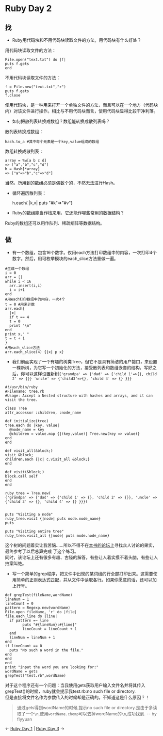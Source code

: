 # Ruby Day 2

## 找

* Ruby用代码块和不用代码块读取文件的方法，用代码块有什么好处？  

用代码块读取文件的方法：  
    
    File.open("text.txt") do |f|
    puts f.gets
    end
            

不用代码块读取文件的方法：  

    f = File.new("text.txt","r")
    puts f.gets
    f.close            

使用代码块，是一种用来打开一个单独文件的方法，而且可以在一个地方（代码块内）对该文件进行操作。相比与不用代码块而言，使用代码块显得比较干净利落。

* 如何把散列表转换成数组？数组能转换成散列表吗？  

散列表转换成数组：
    
    hash.to_a #其中每个元素是一个key,value组成的数组            

数组转换成散列表：
    
    array = %w[a b c d]
    => ["a","b","c","d"]
    h = Hash[*array]
    => ["a"=>"b","c"=>"d"]            

当然，所用到的数组必须是偶数个的，不然无法进行Hash。

* 循环遍历散列表： 
    
    h.each{ |k,v| puts "#k"=>"#v"}
            

* Ruby的数组能当作栈来用，它还能作哪些常用的数据结构？  

Ruby的数组还可以用作队列、稀疏矩阵等数据结构。

## 做

* 有一个数组，包含16个数字。仅用each方法打印数组中的内容，一次打印4个数字。然后，用可枚举模块的each_slice方法重做一遍。  

```  
#生成一个数组
i = 0
arr = []
while i < 16
  arr.insert(i,i)
  i = i+1
end
#用each打印数组中的内容，一次4个
t = 0 #用来计数
arr.each{
  |x|
  if t == 4
  t = 0
  print "\n"
end
print x," "
t = t + 1
}
#用each_slice方法
arr.each_slice(4) {|x| p x}
```            

* 我们前面实现了一个有趣的树类Tree，但它不是具有简洁的用户接口，来设置一棵新树，为它写一个初始化的方法，接受散列表和数组嵌套的结构，写好之后，你可以这样设置新树`{'grandpa' => {'dad' => {'child 1'=>{}, child 2' => {}} 'uncle' => {'child3'=>{}, 'child 4' => {} }}}`

```    
#!/usr/bin/ruby
#Filename: tree.rb
#Usage: Accept a Nested structure with hashes and arrays, and it can visit the tree.

class Tree
attr_accessor :children, :node_name

def initialize(tree)
tree.each do |key, value|
  @node_name = key
  @children = value.map {|(key,value)| Tree.new(key => value)}
end
end

def visit_all(&block;)
visit &block;
children.each {|c| c.visit_all &block;}
end

def visit(&block;)
block.call self
end
end

ruby_tree = Tree.new(
{'grandpa' => {'dad' => {'child 1' => {}, 'child 2' => {}}, 'uncle' => {'child 3' => {}, 'child 4' => {} }}})


puts "Visiting a node"
ruby_tree.visit {|node| puts node.node_name}
puts

puts "Visiting entire tree"
ruby_tree.visit_all {|node| puts node.node_name}
```	

这个树的问题着实让我苦恼……所以不得不在[本书的论坛上](http://forums.pragprog.com/)寻找众人讨论的果实，最终参考了以后总算完成
了这个练习。  
同时，该论坛上还有很多有趣、古怪的解答，有些让人着实摸不着头脑，有些让人拍案叫绝。

* 写一个简单的grep程序，把文件中出现的某词组的行全部打印出来。这需要使用简单的正则表达式匹配，并从文件中读取各行。如果你愿意的话，还可以加上行号。  

```    
def grepTest(fileName,wordName)
lineNum = 1
lineCount = 0
pattern = Regexp.new(wordName)
File.open fileName, 'r' do |file|
file.each_line do |line|
  if pattern =~ line
        puts "#{lineNum}:#{line}"
        lineCount = lineCount + 1
  end
  lineNum = lineNum + 1
end
if lineCount == 0
  puts "No such a word in the file."
end
end
end
print "input the word you are looking for:"
wordName = gets
grepTest("test.rb",wordName)
```    	

对于这个程序还有一个问题：当我使用gets获取用户输入文件名并将其传入grepTest()的时候，ruby就会提示我test.rb:no such file
or directory.  
但是直接将文件名作为参数传入的时候却是正确的。不知道这是什么原因？！  

> 通过gets得到wordName的时候,提示no such file or directory.是由于多读取了一个`\n`,使用`wordName.chomp`可以去掉wordName的`\n`,成功找到. -- by flyyuan

<- [Ruby Day 1](Ruby_day_1.md) | [Ruby Day 3](Ruby_day_3.md) ->
